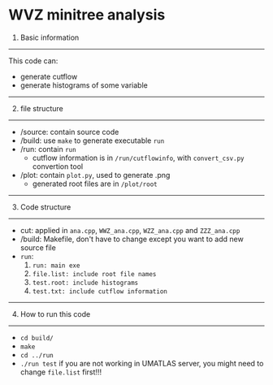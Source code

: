 WVZ minitree analysis
==============================

1. Basic information

----------------------------------------------------

This code can:
 - generate cutflow
 - generate histograms of some variable

----------------------------------------------------

2. file structure

----------------------------------------------------

 - /source: contain source code
 - /build: use `make` to generate executable `run`
 - /run: contain `run`
   - cutflow information is in `/run/cutflowinfo`, with `convert_csv.py` convertion tool
 - /plot: contain `plot.py`, used to generate .png
   - generated root files are in `/plot/root`


----------------------------------------------------

3. Code structure

----------------------------------------------------
 - cut: applied in `ana.cpp`, `WWZ_ana.cpp`, `WZZ_ana.cpp` and `ZZZ_ana.cpp`
 - /build: Makefile, don't have to change except you want to add new source file
 - `run`: 
   1. `run: main exe`
   2. `file.list: include root file names`
   3. `test.root: include histograms`
   4. `test.txt: include cutflow information`
----------------------------------------------------

4. How to run this code

-----------------------------------------------------
 - `cd build/`
 - `make`
 - `cd ../run`
 - `./run test`
if you are not working in UMATLAS server, you might need to change `file.list` first!!!
